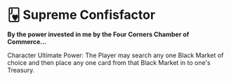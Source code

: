 # 🂻 Supreme Confisfactor

**By the power invested in me by the Four Corners Chamber of Commerce...**

Character Ultimate Power: The Player may search any one Black Market of choice and then place any one card from that Black Market in to one's Treasury.
